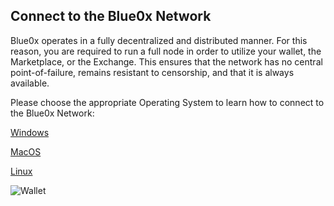 ## **Connect to the Blue0x Network** ##

Blue0x operates in a fully decentralized and distributed manner.  For this reason, you are required to run a full node in order to utilize your wallet, the Marketplace, or the Exchange.  This ensures that the network has no central point-of-failure, remains resistant to censorship, and that it is always available. 

Please choose the appropriate Operating System to learn how to connect to the Blue0x Network:

[Windows](local.md)

[MacOS](local_mac.md)

[Linux](local_linux.md)

![Wallet](https://i.imgur.com/YbNxm4A.png)

